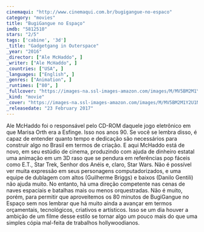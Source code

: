 ```yaml
---
cinemaqui: "http://www.cinemaqui.com.br/bugigangue-no-espaco"
category: "movies"
title: "BugiGangue no Espaço"
imdb: "5812510"
stars: "2/5"
tags: ['cabine', '3d']
_title: "Gadgetgang in Outerspace"
_year: "2016"
_director: ["Ale McHaddo", ]
_writer: ["Ale McHaddo", ]
_countries: ["USA", ]
_languages: ["English", ]
_genres: ["Animation", ]
_runtimes: ["80", ]
_fullcover: "https://images-na.ssl-images-amazon.com/images/M/MV5BM2M1Y2U1NmQtYWFlYS00YTJjLTgwZmYtY2M4YWU4YjgyN2FiXkEyXkFqcGdeQXVyMDc3ODUxNg@@.jpg"
_kind: "movie"
_cover: "https://images-na.ssl-images-amazon.com/images/M/MV5BM2M1Y2U1NmQtYWFlYS00YTJjLTgwZmYtY2M4YWU4YjgyN2FiXkEyXkFqcGdeQXVyMDc3ODUxNg@@._V1._SX100_SY129_.jpg"
_releasedate: "23 February 2017"
---
```

Ale McHaddo foi o responsável pelo CD-ROM daquele jogo eletrônico em que Marisa Orth era a Esfinge. Isso nos anos 90. Se você se lembra disso, é capaz de entender quanto tempo e dedicação são necessários para construir algo no Brasil em termos de criação. E aqui McHaddo está de novo, em seu estúdio de cinema, produzindo com ajuda de dinheiro estatal uma animação em um 3D raso que se pendura em referências pop fáceis como E.T., Star Trek, Senhor dos Anéis e, claro, Star Wars. Não é possível ver muita expressão em seus personagens computadorizados, e uma equipe de dublagem com altos (Guilherme Briggs) e baixos (Danilo Gentili) não ajuda muito. No entanto, há uma direção competente nas cenas de naves espaciais e batalhas mais ou menos orquestradas. Não é muito, porém, para permitir que aproveitemos os 80 minutos de BugiGangue no Espaço sem nos lembrar que há muito ainda a avançar em termos orçamentais, tecnológicos, criativos e artísticos. Isso se um dia houver a ambição de um filme desse estilo se tornar algo um pouco mais do que uma simples cópia mal-feita de trabalhos hollywoodianos.
